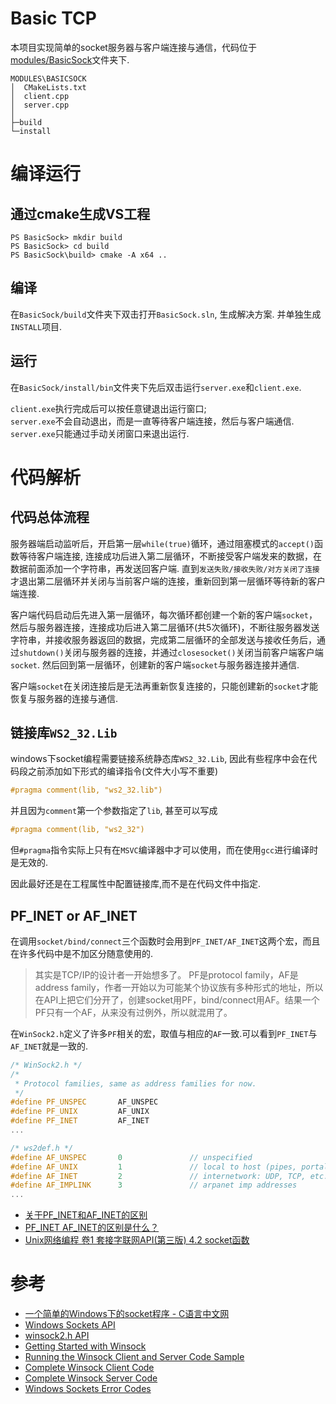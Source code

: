 # Basic TCP

本项目实现简单的socket服务器与客户端连接与通信，代码位于[modules/BasicSock](../modules/BasicSock)文件夹下.
```
MODULES\BASICSOCK
│  CMakeLists.txt
│  client.cpp
│  server.cpp
│
├─build
└─install
```


# 编译运行
## 通过cmake生成VS工程
```
PS BasicSock> mkdir build
PS BasicSock> cd build
PS BasicSock\build> cmake -A x64 ..
```
## 编译
在`BasicSock/build`文件夹下双击打开`BasicSock.sln`, 生成解决方案. 并单独生成`INSTALL`项目.
## 运行
在`BasicSock/install/bin`文件夹下先后双击运行`server.exe`和`client.exe`.

`client.exe`执行完成后可以按任意键退出运行窗口;   
`server.exe`不会自动退出，而是一直等待客户端连接，然后与客户端通信. `server.exe`只能通过手动关闭窗口来退出运行.

# 代码解析
## 代码总体流程
服务器端启动监听后，开启第一层`while(true)`循环，通过阻塞模式的`accept()`函数等待客户端连接, 连接成功后进入第二层循环，不断接受客户端发来的数据，在数据前面添加一个字符串，再发送回客户端. 直到`发送失败/接收失败/对方关闭了连接`才退出第二层循环并关闭与当前客户端的连接，重新回到第一层循环等待新的客户端连接.

客户端代码启动后先进入第一层循环，每次循环都创建一个新的客户端`socket`，然后与服务器连接，连接成功后进入第二层循环(共5次循环)，不断往服务器发送字符串，并接收服务器返回的数据，完成第二层循环的全部发送与接收任务后，通过`shutdown()`关闭与服务器的连接，并通过`closesocket()`关闭当前客户端客户端`socket`. 然后回到第一层循环，创建新的客户端`socket`与服务器连接并通信.

客户端`socket`在关闭连接后是无法再重新恢复连接的，只能创建新的`socket`才能恢复与服务器的连接与通信.

## 链接库`WS2_32.Lib`
windows下socket编程需要链接系统静态库`WS2_32.Lib`, 因此有些程序中会在代码段之前添加如下形式的编译指令(文件大小写不重要)
```cpp
#pragma comment(lib, "ws2_32.lib") 
```
并且因为`comment`第一个参数指定了`lib`, 甚至可以写成
```cpp
#pragma comment(lib, "ws2_32") 
```
但`#pragma`指令实际上只有在`MSVC`编译器中才可以使用，而在使用`gcc`进行编译时是无效的.

因此最好还是在工程属性中配置链接库,而不是在代码文件中指定.


## PF_INET or AF_INET

在调用`socket/bind/connect`三个函数时会用到`PF_INET/AF_INET`这两个宏，而且在许多代码中是不加区分随意使用的.

> 其实是TCP/IP的设计者一开始想多了。
> PF是protocol family，AF是address family，作者一开始以为可能某个协议族有多种形式的地址，所以在API上把它们分开了，创建socket用PF，bind/connect用AF。结果一个PF只有一个AF，从来没有过例外，所以就混用了。

在`WinSock2.h`定义了许多`PF`相关的宏，取值与相应的`AF`一致.可以看到`PF_INET`与`AF_INET`就是一致的.

```cpp
/* WinSock2.h */
/*
 * Protocol families, same as address families for now.
 */
#define PF_UNSPEC       AF_UNSPEC
#define PF_UNIX         AF_UNIX
#define PF_INET         AF_INET
...
```


```cpp
/* ws2def.h */
#define AF_UNSPEC       0               // unspecified
#define AF_UNIX         1               // local to host (pipes, portals)
#define AF_INET         2               // internetwork: UDP, TCP, etc.
#define AF_IMPLINK      3               // arpanet imp addresses
...
```


- [关于PF_INET和AF_INET的区别](https://blog.csdn.net/xiongmaojiayou/article/details/7584211)
- [PF_INET AF_INET的区别是什么？](https://blog.csdn.net/xiaolei251990/article/details/83030523?spm=1001.2101.3001.6661.1&utm_medium=distribute.pc_relevant_t0.none-task-blog-2%7Edefault%7ECTRLIST%7Edefault-1.pc_relevant_default&depth_1-utm_source=distribute.pc_relevant_t0.none-task-blog-2%7Edefault%7ECTRLIST%7Edefault-1.pc_relevant_default&utm_relevant_index=1)
- [Unix网络编程 卷1 套接字联网API(第三版) 4.2 socket函数](https://github.com/unpbook/unpv13e)

# 参考
- [一个简单的Windows下的socket程序 - C语言中文网](http://c.biancheng.net/cpp/html/3031.html)
- [Windows Sockets API](https://docs.microsoft.com/en-us/windows/win32/api/_winsock/)
- [winsock2.h API](https://docs.microsoft.com/en-us/windows/win32/api/winsock2/)
- [Getting Started with Winsock](https://docs.microsoft.com/en-us/windows/win32/winsock/getting-started-with-winsock)
- [Running the Winsock Client and Server Code Sample](https://docs.microsoft.com/en-us/windows/win32/winsock/finished-server-and-client-code)
- [Complete Winsock Client Code](https://docs.microsoft.com/en-us/windows/win32/winsock/complete-client-code)
- [Complete Winsock Server Code](https://docs.microsoft.com/en-us/windows/win32/winsock/complete-server-code)
- [Windows Sockets Error Codes](https://docs.microsoft.com/en-us/windows/win32/winsock/windows-sockets-error-codes-2)
